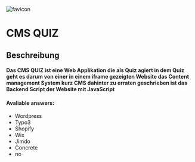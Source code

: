 ![favicon](https://user-images.githubusercontent.com/109417475/202215076-892d562f-aade-430e-ad76-236c9a5f712d.png)
# CMS QUIZ

## Beschreibung
#### Das CMS QUIZ ist eine Web Applikation die als Quiz agiert in dem Quiz geht es darum von einer in einem iframe gezeigten Website das Content management System kurz CMS dahinter zu erraten geschrieben ist das Backend Script der Website mit JavaScript

#### Avaliable answers:
- Wordpress
- Typo3
- Shopify
- Wix
- Jimdo
- Concrete
- no
